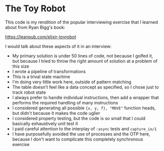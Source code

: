 # The Toy Robot

This code is my rendition of the popular interviewing exercise that I learned about from Ryan Bigg's book:

https://leanpub.com/elixir-toyrobot

I would talk about these aspects of it in an interview:

* My primary solution is under 50 lines of code, not because I golfed it, but because I tried to throw the right amount of solution at a problem of this size
* I wrote a pipeline of transformations
* This is a trival state machine
* I'm doing very little work here, outside of pattern matching
* The table doesn't feel like a data concept as specified, so I chose just to track robot state
* I always prefer to handle individual instructions, then add a wrapper that performs the required handling of many instructions
* I considered generating all possible `{x, y, f}, "MOVE"` function heads, but didn't because it makes the code uglier
* I considered property testing, but the code is so small that I could basically exhaustively unit test it
* I paid careful attention to the interplay of `:async` tests and `capture_io/1`
* I have purposefully avoided the use of processes and the OTP here, because I don't want to complicate this completely synchronous exercise
